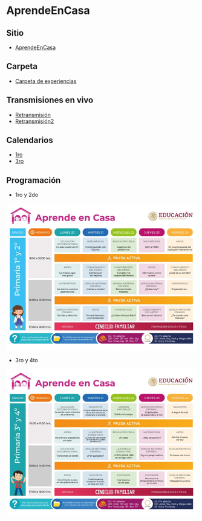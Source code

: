 # AprendeEnCasa

## Sitio

* [AprendeEnCasa](https://www.aprendeencasa.mx)

## Carpeta

* [Carpeta de experiencias](https://www.youtube.com/watch?v=DG6FTWq1ZoQ&app=desktop)

## Transmisiones en vivo

* [Retransmisión](https://www.youtube.com/channel/UC_KUp7kSGFCaSKYVqv2qNMQ)
* [Retransmisión2](https://tv.unam.mx/en-vivo/)

## Calendarios

* [1ro](CALENDARIO-CÁLCULO-PRIMERO-ABRIL-2020.pdf)
* [3ro](CALENDARIO-CÁLCULO-TERCERO-ABRIL-2020.pdf)

## Programación

* 1ro y 2do

![Horario](Images/HorarioPrimero.jpeg)

* 3ro y 4to

![Horario](Images/HorarioTercero.jpeg)
